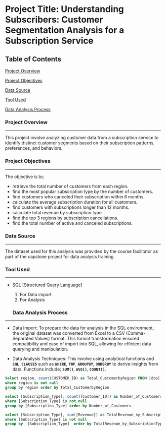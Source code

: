 # Project Title: Understanding Subscribers: Customer Segmentation Analysis for a Subscription Service

## Table of Contents
[Project Overview](#project-overview)

[Project Objectives](#project-objectives)

[Data Source](#data-source)

[Tool Used](#tool-used)

[Data Analysis Process](#data-analysis-process)


### Project Overview
---
This project involve analyzing customer data from a subscription service to identify distinct customer segments based on their subscription patterns, preferences, and behaviors.

### Project Objectives
---
The objective is to;

- retrieve the total number of customers from each region.
- find the most popular subscription type by the number of customers.
- find customers who canceled their subscription within 6 months.
- calculate the average subscription duration for all customers.
- find customers with subscriptions longer than 12 months.
- calculate total revenue by subscription type.
- find the top 3 regions by subscription cancellations.
- find the total number of active and canceled subscriptions.

### Data Source
---
The dataset used for this analysis was provided by the course facilitator as part of the capstone project for data analysis training.

### Tool Used
---
- SQL [Structured Query Language]
  1. For Data import 
  2. For Analysis

  ###  Data Analysis Process
---

- Data Import:
  To prepare the data for analysis in the SQL environment, the original dataset was converted from Excel to a CSV (Comma-Separated Values) format. This format transformation ensured compatibility and ease of import into SQL, allowing for efficient data querying and manipulation.
  
- Data Analysis Techniques: This involve using analytical functions and **`SQL CLAUSES`** such as **`WHERE`**, **`TOP`**, **`GROUPBY`**, **`ORDERBY`** to derive insights from data. Functions include;
  **`SUM()`**, **`AVG()`**,  **`COUNT()`**.

```SQL
Select region, count(CUSTOMER_ID) as Total_CustomerbyRegion FROM [dbo].[LITA Capstone Dataset (1) CSV 2]
where region is not null
group by region order by Total_CustomerbyRegion 

select [Subscription_Type], count([Customer_ID]) as Number_of_Customers from [dbo].[LITA Capstone Dataset (1) CSV 2]
where [Subscription_Type] is not null
group by [Subscription_Type] order by Number_of_Customers

select [Subscription_Type], sum([Revenue]) as TotalRevenue_by_SubscriptionType from [dbo].[LITA Capstone Dataset (1) CSV 2]
where [Subscription_Type] is not null
group by  [Subscription_Type]  order by TotalRevenue_by_SubscriptionType



```




